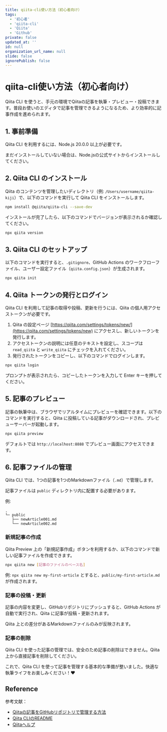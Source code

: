 ```yaml
---
title: qiita-cli使い方法（初心者向け）
tags:
  - '初心者'
  - 'qiita-cli'
  - 'Qiita'
  - 'Github'
private: false
updated_at: ''
id: null
organization_url_name: null
slide: false
ignorePublish: false
---
```


# qiita-cli使い方法（初心者向け）

Qiita CLI を使うと、手元の環境でQiitaの記事を執筆・プレビュー・投稿できます。普段お使いのエディタで記事を管理できるようになるため、より効率的に記事作成を進められます。

## 1. 事前準備

Qiita CLI を利用するには、Node.js 20.0.0 以上が必要です。

まだインストールしていない場合は、Node.jsの公式サイトからインストールしてください。

## 2. Qiita CLI のインストール

Qiita のコンテンツを管理したいディレクトリ（例: `/Users/username/qiita-kiji`）で、以下のコマンドを実行して Qiita CLI をインストールします。

```bash
npm install @qiita/qiita-cli --save-dev
```

インストールが完了したら、以下のコマンドでバージョンが表示されるか確認してください。

```bash
npx qiita version
```

## 3. Qiita CLI のセットアップ

以下のコマンドを実行すると、`.gitignore`、GitHub Actions のワークフローファイル、ユーザー設定ファイル（`qiita.config.json`）が生成されます。

```bash
npx qiita init
```

## 4. Qiita トークンの発行とログイン

Qiita CLI を利用して記事の取得や投稿、更新を行うには、Qiita の個人用アクセストークンが必要です。

1. Qiita の設定ページ [https://qiita.com/settings/tokens/new/](https://qiita.com/settings/tokens/new) にアクセスし、新しいトークンを発行します。
2. アクセストークンの説明には任意のテキストを設定し、スコープは `read_qiita` と `write_qiita` にチェックを入れてください。
3. 発行されたトークンをコピーし、以下のコマンドでログインします。

```bash
npx qiita login
```

プロンプトが表示されたら、コピーしたトークンを入力して Enter キーを押してください。

## 5. 記事のプレビュー

記事の執筆中は、ブラウザでリアルタイムにプレビューを確認できます。以下のコマンドを実行すると、Qiita に投稿している記事がダウンロードされ、プレビューサーバーが起動します。

```bash
npx qiita preview
```

デフォルトでは `http://localhost:8888` でプレビュー画面にアクセスできます。

## 6. 記事ファイルの管理

Qiita CLI では、1つの記事を1つのMarkdownファイル（`.md`）で管理します。

記事ファイルは `public` ディレクトリ内に配置する必要があります。

例:
```
.
└─ public
   ├── newArticle001.md
   └── newArticle002.md
```

### 新規記事の作成

Qiita Preview 上の「新規記事作成」ボタンを利用するか、以下のコマンドで新しい記事ファイルを作成できます。

```bash
npx qiita new [記事のファイルのベース名]
```

例: `npx qiita new my-first-article` とすると、`public/my-first-article.md` が作成されます。

### 記事の投稿・更新

記事の内容を変更し、GitHubリポジトリにプッシュすると、GitHub Actions が自動で実行され、Qiita に記事が投稿・更新されます。

Qiita 上との差分があるMarkdownファイルのみが反映されます。

### 記事の削除

Qiita CLI を使った記事の管理では、安全のため記事の削除はできません。Qiita 上から直接記事を削除してください。

これで、Qiita CLI を使って記事を管理する基本的な準備が整いました。快適な執筆ライフをお楽しみください！❤️

## Reference

参考文献：

- [Qiitaの記事をGitHubリポジトリで管理する方法](https://qiita.com/Qiita/items/32c79014509987541130)
- [Qiita CLIのREADME](https://github.com/increments/qiita-cli/blob/main/README.md)
- [Qiitaヘルプ](https://help.qiita.com/entries/236000000000000000)
